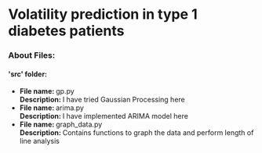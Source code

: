 <h1>
  Volatility prediction in type 1 diabetes patients
</h1>

<h3>
  About Files:
</h3>
<h4>
  'src' folder:
</h4>
<ul>
  <li>
    <strong>File name: </strong>gp.py
    <br>
    <strong>Description: </strong>I have tried Gaussian Processing here
  </li>
  <li>
    <strong>File name: </strong>arima.py
    <br>
    <strong>Description: </strong>I have implemented ARIMA model here
  </li>
  <li>
    <strong>File name: </strong>graph_data.py
    <br>
    <strong>Description: </strong>Contains functions to graph the data and perform length of line analysis
  </li>
</ul>

